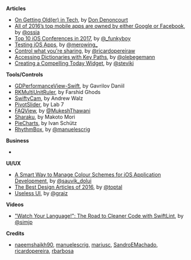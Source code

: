 
**Articles**

* [On Getting Old(er) in Tech](https://dev.to/corgibytes/on-getting-older-in-tech), by [Don Denoncourt](https://twitter.com/denoncourt)
* [All of 2016’s top mobile apps are owned by either Google or Facebook](https://medium.freecodecamp.com/all-of-2016s-top-mobile-apps-are-owned-by-either-google-or-facebook-a9c56d77a74b#.xxup8umk9), by [@ossia](https://twitter.com/ossia)
* [Top 10 iOS Conferences in 2017](https://www.raywenderlich.com/149517/top-10-ios-conferences-2017), by [@_funkyboy](http://www.twitter.com/_funkyboy)
* [Testing iOS Apps](http://merowing.info/2017/01/testing-ios-apps/), by [@merowing_](https://twitter.com/merowing_)
* [Control what you're sharing](https://www.whitesmith.co/blog/control-what-youre-sharing/), by [@ricardopereiraw](https://twitter.com/ricardopereiraw)
* [Accessing Dictionaries with Key Paths](https://oleb.net/blog/2017/01/dictionary-key-paths/), by [@olebegemann](https://twitter.com/olebegemann)
* [Creating a Compelling Today Widget](https://pspdfkit.com/blog/2017/today-widget/), by [@steviki](https://twitter.com/steviki)

**Tools/Controls**

* [GDPerformanceView-Swift](https://github.com/dani-gavrilov/GDPerformanceView-Swift), by Gavrilov Daniil
* [RKMultiUnitRuler](https://github.com/farshidce/RKMultiUnitRuler/), by Farshid Ghods
* [SwiftyCam](https://github.com/Awalz/SwiftyCam), by Andrew Walz
* [PivotSlider](https://github.com/lab111/pivot-slider), by Lab 7
* [FAQView](https://github.com/mukeshthawani/FAQView), by [@MukeshThawani](http://twitter.com/MukeshThawani)
* [Sharaku](https://github.com/makomori/Sharaku), by Makoto Mori
* [PieCharts](https://github.com/i-schuetz/PieCharts), by Ivan Schütz
* [RhythmBox](https://github.com/manuelescrig/RhythmBox), by [@manuelescrig](http://twitter.com/manuelescrig)

**Business**

*

**UI/UX**

* [A Smart Way to Manage Colour Schemes for iOS Application Development](https://medium.com/compileswift/a-smart-way-to-manage-colours-schemes-for-ios-applications-development-923ef976be55#.86rh9pshu), by [@sauvik_dolui](https://twitter.com/sauvik_dolui)
* [The Best Design Articles of 2016](https://medium.com/swlh/the-best-design-articles-of-2016-fc2be45f6ef6#.7wa7bg5m5), by [@toptal](https://twitter.com/toptal)
* [Useless UI](https://medium.com/@graiz/useless-ui-e6f962e666e4#.cumk3url0), by [@graiz](https://twitter.com/graiz)

**Videos**

* ["Watch Your Language!": The Road to Cleaner Code with SwiftLint](https://realm.io/news/slug-jp-simard-swiftlint/), by [@simjp](https://twitter.com/simjp)

**Credits**

* [naeemshaikh90](https://github.com/naeemshaikh90), [manuelescrig](https://github.com/manuelescrig), [mariusc](https://github.com/mariusc), [SandroEMachado](https://github.com/SandroMachado), [ricardopereira](https://github.com/ricardopereira), [rbarbosa](https://github.com/rbarbosa)
